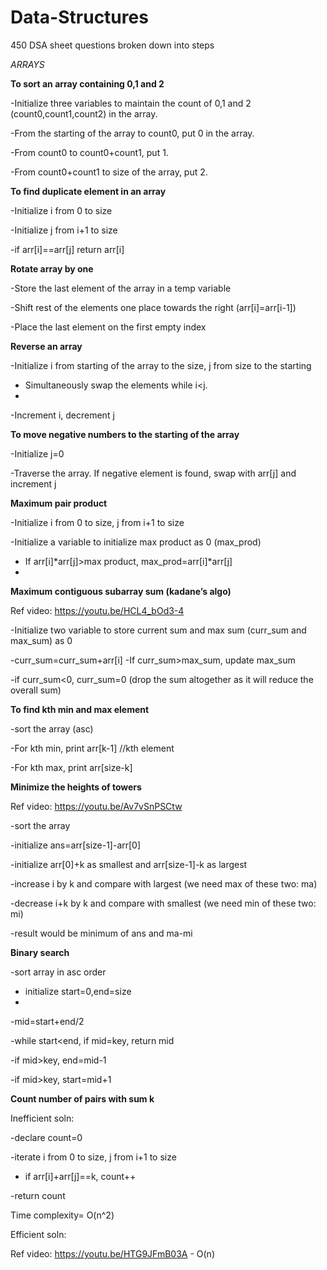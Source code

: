 # Data-Structures
450 DSA sheet questions broken down into steps

*ARRAYS*

**To sort an array containing 0,1 and 2**

-Initialize three variables to maintain the count of 0,1 and 2 (count0,count1,count2) in the array.

-From the starting of the array to count0, put 0 in the array.

-From count0 to count0+count1, put 1.

-From count0+count1 to size of the array, put 2.


**To find duplicate element in an array**

-Initialize i from 0 to size

-Initialize j from i+1 to size

-if arr[i]==arr[j] return arr[i]


**Rotate array by one**

-Store the last element of the array in a temp variable

-Shift rest of the elements one place towards the right (arr[i]=arr[i-1])

-Place the last element on the first empty index


**Reverse an array**

-Initialize i from starting of the array to the size, j from size to the starting

- Simultaneously swap the elements while i<j.
- 
-Increment i, decrement j


**To move negative numbers to the starting of the array**

-Initialize j=0

-Traverse the array. If negative element is found, swap with arr[j] and increment j


**Maximum pair product**

-Initialize i from 0 to size, j from i+1 to size

-Initialize a variable to initialize max product as 0 (max_prod)

- If arr[i]*arr[j]>max product, max_prod=arr[i]*arr[j]
- 

**Maximum contiguous subarray sum (kadane’s algo)**

Ref video: https://youtu.be/HCL4_bOd3-4

-Initialize two variable to store current sum and max sum (curr_sum and max_sum) as 0

-curr_sum=curr_sum+arr[i]
-If curr_sum>max_sum, update max_sum

-if curr_sum<0, curr_sum=0 (drop the sum altogether as it will reduce the overall sum)


**To find kth min and max element**

-sort the array (asc)

-For kth min, print arr[k-1] //kth element

-For kth max, print arr[size-k]


**Minimize the heights of towers**

Ref video: https://youtu.be/Av7vSnPSCtw

-sort the array

-initialize ans=arr[size-1]-arr[0]

-initialize arr[0]+k as smallest and arr[size-1]-k as largest

-increase i by k and compare with largest (we need max of these two: ma)

-decrease i+k by k and compare with smallest (we need min of these two: mi)

-result would be minimum of ans and ma-mi


**Binary search**

-sort array in asc order

- initialize start=0,end=size
- 
-mid=start+end/2

-while start<end, if mid=key, return mid

-if mid>key, end=mid-1

-if mid>key, start=mid+1



**Count number of pairs with sum k**

Inefficient soln:

-declare count=0

-iterate i from 0 to size, j from i+1 to size

- if arr[i]+arr[j]==k, count++

-return count

Time complexity= O(n^2)

Efficient soln:

Ref video: https://youtu.be/HTG9JFmB03A - O(n)

